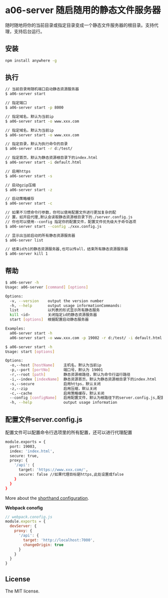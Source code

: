 # a06-server 随启随用的静态文件服务器

随时随地将你的当前目录或指定目录变成一个静态文件服务器的根目录。支持代理，支持后台运行。

## 安装

```sh
npm install anywhere -g
```

## 执行

```sh
// 当前目录用随机端口启动静态资源服务器
$ a06-server start

// 指定端口
$ a06-server start -p 8000

// 指定域名，默认为当前ip
$ a06-server start -o www.xxx.com

// 指定域名，默认为当前ip
$ a06-server start -o www.xxx.com

// 指定目录，默认为执行命令的目录
$ a06-server start -r d:/test/

// 指定首页，默认为静态资源根目录下的index.html
$ a06-server start -i default.html

// 启用https
$ a06-server start -s

// 启动gzip压缩
$ a06-server start -z

// 启动策略缓存
$ a06-server start -c

// 如果不习惯命令行参数，你可以使用配置文件进行更加复杂的配
// 置，如开启代理,默认会读取静态资源根目录下的./server.config.js
// 你也可以使用--config 指定你的配置文件，配置文件优先级大于命令选项
$ a06-server start --config ./xxx.config.js

// 显示出当前启动的所有静态资源服务器
$ a06-server list

// 结束id为1的静态资源服务器,也可以传all，结束所有静态资源服务器
$ a06-server kill 1

```

## 帮助

```sh
$ a06-server -h
Usage: a06-server [command] [options]

Options:
  -v, --version    output the version number
  -h, --help       output usage informationCommands:
  list             以列表的形式显示所有静态服务  
  kill <id>        关闭指定id的静态资源服务器  
  start [options]  根据配置启动静态服务器

Examples:
  a06-server start -h
  a06-server start -o www.xxx.com -p 19002 -r d:/test/ -i default.html -s -z ---config ./xxx.config.js

$ a06-server start -h
Usage: start [options]

Options:
  -o,--host [hostName]    主机名，默认为当前ip
  -p,--port [portNo]      端口号，默认为 19001
  -r,--root [path]        静态资源根路径，默认为命令行运行路径
  -i,--index [indexName]  静态资源首页，默认为静态资源根目录下的index.html
  -s,--secure             启用https，默认关闭
  -z,--zip                启用压缩，默认关闭
  -c,--cache              启用策略缓存，默认关闭  
  --config [configName]   启用配置文件，默认为根路径下的server.config.js,配置文件优先级大于命令选项
  -h, --help              output usage information
```

## 配置文件server.config.js

配置文件可以配置命令行选项里的所有配置，还可以进行代理配置

```sh
module.exports = {
  port: 19003,
  index: 'index.html',
  secure: true,
  proxy: {
    '/api': {
      target: 'https://www.xxx.com/',
      secure: false //如果代理目标是https,此处设置成false
    }
  }
}
```
More about the [shorthand configuration](https://github.com/chimurai/http-proxy-middleware#shorthand).

**Webpack conofig**
```javascript
// webpack.conofig.js
module.exports = {
  devServer: {
    proxy: {
      '/api': {
        target: 'http://localhost:7000',
        changeOrigin: true
      }
    }
  }
}
```

## License
The MIT license.
